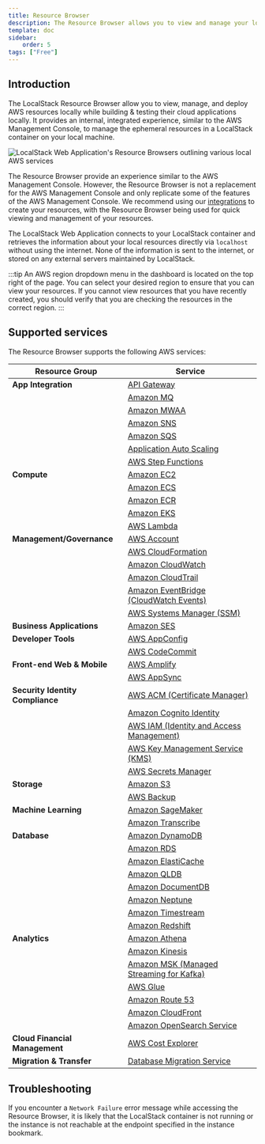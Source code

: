 ```yaml
---
title: Resource Browser
description: The Resource Browser allows you to view and manage your local AWS resources through the LocalStack Web Application.
template: doc
sidebar:
    order: 5
tags: ["Free"]
---
```


## Introduction

The LocalStack Resource Browser allow you to view, manage, and deploy AWS resources locally while building & testing their cloud applications locally.
It provides an internal, integrated experience, similar to the AWS Management Console, to manage the ephemeral resources in a LocalStack container on your local machine.

![LocalStack Web Application's Resource Browsers outlining various local AWS services](/images/aws/resource-browser.png)

The Resource Browser provide an experience similar to the AWS Management Console.
However, the Resource Browser is not a replacement for the AWS Management Console and only replicate some of the features of the AWS Management Console.
We recommend using our [integrations](/aws/integrations/) to create your resources, with the Resource Browser being used for quick viewing and management of your resources.

The LocalStack Web Application connects to your LocalStack container and retrieves the information about your local resources directly via `localhost` without using the internet.
None of the information is sent to the internet, or stored on any external servers maintained by LocalStack.

:::tip
An AWS region dropdown menu in the dashboard is located on the top right of the page.
You can select your desired region to ensure that you can view your resources.
If you cannot view resources that you have recently created, you should verify that you are checking the resources in the correct region.
:::

## Supported services

The Resource Browser supports the following AWS services:

| Resource Group               | Service                                                                                               |
|------------------------------|-------------------------------------------------------------------------------------------------------|
| **App Integration**          | [API Gateway](https://app.localstack.cloud/inst/default/resources/apigateway)                          |
|                              | [Amazon MQ](https://app.localstack.cloud/inst/default/resources/mq/brokers)                                    |
|                              | [Amazon MWAA](https://app.localstack.cloud/inst/default/resources/mwaa/environments)                                |
|                              | [Amazon SNS](https://app.localstack.cloud/inst/default/resources/sns)                                  |
|                              | [Amazon SQS](https://app.localstack.cloud/inst/default/resources/sqs)                                  |
|                              | [Application Auto Scaling](https://app.localstack.cloud/inst/default/resources/application-autoscaling) |
|                              | [AWS Step Functions](https://app.localstack.cloud/inst/default/resources/stepfunctions)                |
| **Compute**                  | [Amazon EC2](https://app.localstack.cloud/inst/default/resources/ec2)                                  |
|                              | [Amazon ECS](https://app.localstack.cloud/inst/default/resources/ecs)                                  |
|                              | [Amazon ECR](https://app.localstack.cloud/inst/default/resources/ecr/repositories)                                  |
|                              | [Amazon EKS](https://app.localstack.cloud/inst/default/resources/eks/clusters)                                  |
|                              | [AWS Lambda](https://app.localstack.cloud/inst/default/resources/lambda/functions)                                |
| **Management/Governance**    | [AWS Account](https://app.localstack.cloud/inst/default/resources/account/contactinfo) |
|                              | [AWS CloudFormation](https://app.localstack.cloud/inst/default/resources/cloudformation)                |
|                              | [Amazon CloudWatch](https://app.localstack.cloud/inst/default/resources/cloudwatch)                      |
|                              | [Amazon CloudTrail](https://app.localstack.cloud/inst/default/resources/cloudtrail/events)                      |
|                              | [Amazon EventBridge (CloudWatch Events)](https://app.localstack.cloud/inst/default/resources/events)    |
|                              | [AWS Systems Manager (SSM)](https://app.localstack.cloud/inst/default/resources/ssm)                    |
| **Business Applications**    | [Amazon SES](https://app.localstack.cloud/inst/default/resources/ses)                                    |
| **Developer Tools**          | [AWS AppConfig](https://app.localstack.cloud/inst/default/resources/appconfig/applications)                          |
|                              | [AWS CodeCommit](https://app.localstack.cloud/inst/default/resources/codecommit/repositories)                        |
| **Front-end Web & Mobile**   | [AWS Amplify](https://app.localstack.cloud/inst/default/resources/amplify/apps)                                |
|                              | [AWS AppSync](https://app.localstack.cloud/inst/default/resources/appsync)                                |
| **Security Identity Compliance** | [AWS ACM (Certificate Manager)](https://app.localstack.cloud/inst/default/resources/acm/certificates)               |
|                              | [Amazon Cognito Identity](https://app.localstack.cloud/inst/default/resources/cognito-idp)              |
|                              | [AWS IAM (Identity and Access Management)](https://app.localstack.cloud/inst/default/resources/iam)    |
|                              | [AWS Key Management Service (KMS)](https://app.localstack.cloud/inst/default/resources/kms)            |
|                              | [AWS Secrets Manager](https://app.localstack.cloud/inst/default/resources/secretsmanager)                |
| **Storage**                  | [Amazon S3](https://app.localstack.cloud/inst/default/resources/s3)                                      |
|                              | [AWS Backup](https://app.localstack.cloud/inst/default/resources/backup/plans)                                |
| **Machine Learning**         | [Amazon SageMaker](https://app.localstack.cloud/inst/default/resources/sagemaker/models)                        |
|                              | [Amazon Transcribe](https://app.localstack.cloud/inst/default/resources/transcribe/transcriptionjobs)                      |
| **Database**                 | [Amazon DynamoDB](https://app.localstack.cloud/inst/default/resources/dynamodb)                          |
|                              | [Amazon RDS](https://app.localstack.cloud/inst/default/resources/rds)                                    |
|                              | [Amazon ElastiCache](https://app.localstack.cloud/inst/default/resources/elasticache)                    |
|                              | [Amazon QLDB](https://app.localstack.cloud/inst/default/resources/qldb/ledgers)                                  |
|                              | [Amazon DocumentDB](https://app.localstack.cloud/inst/default/resources/docdb/clusters) |
|                               | [Amazon Neptune](https://app.localstack.cloud/inst/default/resources/neptune/clusters) |
|                              | [Amazon Timestream](https://app.localstack.cloud/inst/default/resources/timestream-write) |
|                              | [Amazon Redshift](https://app.localstack.cloud/inst/default/resources/redshift/clusters) |
| **Analytics**                | [Amazon Athena](https://app.localstack.cloud/inst/default/resources/athena/databases)                     |
|                              | [Amazon Kinesis](https://app.localstack.cloud/inst/default/resources/kinesis)                            |
|                              | [Amazon MSK (Managed Streaming for Kafka)](https://app.localstack.cloud/inst/default/resources/kafka)     |  
|                              | [AWS Glue](https://app.localstack.cloud/inst/default/resources/glue)                                      |
|                              | [Amazon Route 53](https://app.localstack.cloud/inst/default/resources/route53)                            |
|                              | [Amazon CloudFront](https://app.localstack.cloud/inst/default/resources/cloudfront/distributions)                        |
|                              | [Amazon OpenSearch Service](https://app.localstack.cloud/inst/default/resources/opensearch/domains) |
| **Cloud Financial Management** | [AWS Cost Explorer](https://app.localstack.cloud/inst/default/resources/ce/costcategorydefinitions)                              |
| **Migration & Transfer** | [Database Migration Service](https://app.localstack.cloud/inst/default/resources/dms/endpoints)                              |

## Troubleshooting

If you encounter a `Network Failure` error message while accessing the Resource Browser, it is likely that the LocalStack container is not running or the instance is not reachable at the endpoint specified in the instance bookmark.